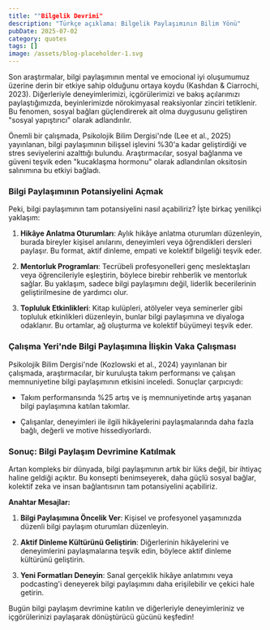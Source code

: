 ```yaml
---
title: ""Bilgelik Devrimi"
description: "Türkçe açıklama: Bilgelik Paylaşımının Bilim Yönü"
pubDate: 2025-07-02
category: quotes
tags: []
image: /assets/blog-placeholder-1.svg
---
```


Son araştırmalar, bilgi paylaşımının mental ve emocional iyi oluşumumuz üzerine derin bir etkiye sahip olduğunu ortaya koydu (Kashdan & Ciarrochi, 2023). Diğerleriyle deneyimlerimizi, içgörülerimizi ve bakış açılarımızı paylaştığımızda, beyinlerimizde nörokimyasal reaksiyonlar zinciri tetiklenir. Bu fenomen, sosyal bağları güçlendirerek ait olma duygusunu geliştiren "sosyal yapıştırıcı" olarak adlandırılır.

Önemli bir çalışmada, Psikolojik Bilim Dergisi'nde (Lee et al., 2025) yayınlanan, bilgi paylaşımının bilişsel işlevini %30'a kadar geliştirdiği ve stres seviyelerini azalttığı bulundu. Araştırmacılar, sosyal bağlanma ve güveni teşvik eden "kucaklaşma hormonu" olarak adlandırılan oksitosin salınımına bu etkiyi bağladı.

### Bilgi Paylaşımının Potansiyelini Açmak

Peki, bilgi paylaşımının tam potansiyelini nasıl açabiliriz? İşte birkaç yenilikçi yaklaşım:

1. **Hikâye Anlatma Oturumları**: Aylık hikâye anlatma oturumları düzenleyin, burada bireyler kişisel anılarını, deneyimleri veya öğrendikleri dersleri paylaşır. Bu format, aktif dinleme, empati ve kolektif bilgeliği teşvik eder.

2. **Mentorluk Programları**: Tecrübeli profesyonelleri genç meslektaşları veya öğrencileriyle eşleştirin, böylece birebir rehberlik ve mentorluk sağlar. Bu yaklaşım, sadece bilgi paylaşımını değil, liderlik becerilerinin geliştirilmesine de yardımcı olur.

3. **Topluluk Etkinlikleri**: Kitap kulüpleri, atölyeler veya seminerler gibi topluluk etkinlikleri düzenleyin, bunlar bilgi paylaşımına ve diyaloga odaklanır. Bu ortamlar, ağ oluşturma ve kolektif büyümeyi teşvik eder.

### Çalışma Yeri'nde Bilgi Paylaşımına İlişkin Vaka Çalışması

Psikolojik Bilim Dergisi'nde (Kozlowski et al., 2024) yayınlanan bir çalışmada, araştırmacılar, bir kuruluşta takım performansı ve çalışan memnuniyetine bilgi paylaşımının etkisini inceledi. Sonuçlar çarpıcıydı:

* Takım performansında %25 artış ve iş memnuniyetinde artış yaşanan bilgi paylaşımına katılan takımlar.

* Çalışanlar, deneyimleri ile ilgili hikâyelerini paylaşmalarında daha fazla bağlı, değerli ve motive hissediyorlardı.

### Sonuç: Bilgi Paylaşım Devrimine Katılmak

Artan kompleks bir dünyada, bilgi paylaşımının artık bir lüks değil, bir ihtiyaç haline geldiği açıktır. Bu konsepti benimseyerek, daha güçlü sosyal bağlar, kolektif zeka ve insan bağlantısının tam potansiyelini açabiliriz.

**Anahtar Mesajlar:**

1. **Bilgi Paylaşımına Öncelik Ver**: Kişisel ve profesyonel yaşamınızda düzenli bilgi paylaşım oturumları düzenleyin.

2. **Aktif Dinleme Kültürünü Geliştirin**: Diğerlerinin hikâyelerini ve deneyimlerini paylaşmalarına teşvik edin, böylece aktif dinleme kültürünü geliştirin.

3. **Yeni Formatları Deneyin**: Sanal gerçeklik hikâye anlatımını veya podcasting'i deneyerek bilgi paylaşımını daha erişilebilir ve çekici hale getirin.

Bugün bilgi paylaşım devrimine katılın ve diğerleriyle deneyimleriniz ve içgörülerinizi paylaşarak dönüştürücü gücünü keşfedin!